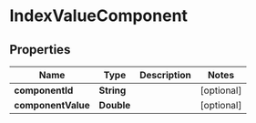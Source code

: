 

# IndexValueComponent


## Properties

Name | Type | Description | Notes
------------ | ------------- | ------------- | -------------
**componentId** | **String** |  |  [optional]
**componentValue** | **Double** |  |  [optional]



